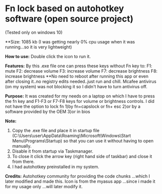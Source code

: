 # Fn lock based on autohotkey software (open source project) 

(Tested only on windows 10)


**Size: 1085 kb 
(I was getting nearly 0% cpu usage when it was running...so it is very lightweight)

**How to use:**
Double click the icon to run it. 

**Features:**
By this .exe file one can press these keys without Fn key to:
F1: mute 
F2: decrease volume
F3: increase volume
F7: decrease brightness
F8: increase brightness
**No need to reboot after running this app or even after closing it..no registry edits needed..just run and chill.
 Mcafee antivirus (on my system) was not blocking it so I didn't have to turn antivirus off.
 
**Purpose:**
It was created for my needs on a laptop on which I have to press the fn key and F1-F3 or F7-F8 keys for volume or brightness controls. 
I did not have the option to lock fn 
1)by fn+capslock or fn+ esc 
2)or by a software provided by the OEM 
3)or in bios

**Note:** 
1) Copy the .exe file and place it in startup file (C:\Users\user\AppData\Roaming\Microsoft\Windows\Start Menu\Programs\Startup) so that you can use it without having to open manually.
2) Disable it from startup via Taskmanager.
3) To close it click the arrow key (right hand side of taskbar) and close it from there.
4) I had autohotkey preinstalled in my system.


**Credits:**
Autohotkey community for providing the code chunks ...which I later modified and made this.
Icon is from the myasus app ...since i made it for my usage only ...will later modify it. 
